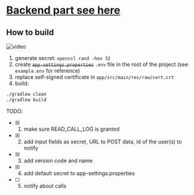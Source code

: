 # [Backend part see here](https://github.com/gubnota/otp_sync_backend)

## How to build

![video](https://github.com/user-attachments/assets/b106ab6e-db6a-45d1-a1f2-f367561ad184)

1. generate secret: `openssl rand -hex 32`
2. create ~~`app-settings.properties`~~ `.env` file in the root of the project
   (see `example.env` for reference)
3. replace self-signed certificate in `app/src/main/res/raw/cert.crt`
4. build:

```bash
./gradlew clean
./gradlew build
```

TODO:

- [x] 1. make sure READ_CALL_LOG is granted
- [x] 2. add input fields as secret, URL to POST data, id of the user(s) to notify
- [x] 3. add version code and name
- [x] 4. add default secret to app-settings.properties
- [ ] 5. notify about calls
